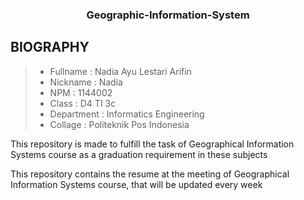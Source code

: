 <h3 align="center">
Geographic-Information-System
</h3>

BIOGRAPHY
-------

> - Fullname 				 : Nadia Ayu Lestari Arifin
> - Nickname 				 : Nadia
> - NPM		 				 : 1144002
> - Class	 				 : D4 TI 3c
> - Department  			 : Informatics Engineering
> - Collage					 : Politeknik Pos Indonesia


This repository is made to fulfill the task of Geographical Information Systems course as a graduation requirement in these subjects

This repository contains the resume at the meeting of  Geographical Information Systems course, that will be updated every week
